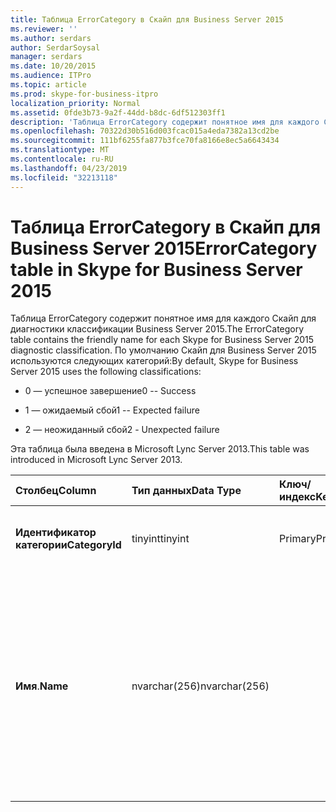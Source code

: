 ```yaml
---
title: Таблица ErrorCategory в Скайп для Business Server 2015
ms.reviewer: ''
ms.author: serdars
author: SerdarSoysal
manager: serdars
ms.date: 10/20/2015
ms.audience: ITPro
ms.topic: article
ms.prod: skype-for-business-itpro
localization_priority: Normal
ms.assetid: 0fde3b73-9a2f-44dd-b8dc-6df512303ff1
description: 'Таблица ErrorCategory содержит понятное имя для каждого Скайп для диагностики классификации Business Server 2015. По умолчанию Скайп для Business Server 2015 используются следующих категорий:'
ms.openlocfilehash: 70322d30b516d003fcac015a4eda7382a13cd2be
ms.sourcegitcommit: 111bf6255fa877b3fce70fa8166e8ec5a6643434
ms.translationtype: MT
ms.contentlocale: ru-RU
ms.lasthandoff: 04/23/2019
ms.locfileid: "32213118"
---
```

# <a name="errorcategory-table-in-skype-for-business-server-2015"></a><span data-ttu-id="e7f13-104">Таблица ErrorCategory в Скайп для Business Server 2015</span><span class="sxs-lookup"><span data-stu-id="e7f13-104">ErrorCategory table in Skype for Business Server 2015</span></span>
 
<span data-ttu-id="e7f13-105">Таблица ErrorCategory содержит понятное имя для каждого Скайп для диагностики классификации Business Server 2015.</span><span class="sxs-lookup"><span data-stu-id="e7f13-105">The ErrorCategory table contains the friendly name for each Skype for Business Server 2015 diagnostic classification.</span></span> <span data-ttu-id="e7f13-106">По умолчанию Скайп для Business Server 2015 используются следующих категорий:</span><span class="sxs-lookup"><span data-stu-id="e7f13-106">By default, Skype for Business Server 2015 uses the following classifications:</span></span>
  
- <span data-ttu-id="e7f13-107">0 — успешное завершение</span><span class="sxs-lookup"><span data-stu-id="e7f13-107">0 -- Success</span></span>
    
- <span data-ttu-id="e7f13-108">1 — ожидаемый сбой</span><span class="sxs-lookup"><span data-stu-id="e7f13-108">1 -- Expected failure</span></span>
    
- <span data-ttu-id="e7f13-109">2 — неожиданный сбой</span><span class="sxs-lookup"><span data-stu-id="e7f13-109">2 - Unexpected failure</span></span>
    
<span data-ttu-id="e7f13-110">Эта таблица была введена в Microsoft Lync Server 2013.</span><span class="sxs-lookup"><span data-stu-id="e7f13-110">This table was introduced in Microsoft Lync Server 2013.</span></span>
  
|<span data-ttu-id="e7f13-111">**Столбец**</span><span class="sxs-lookup"><span data-stu-id="e7f13-111">**Column**</span></span>|<span data-ttu-id="e7f13-112">**Тип данных**</span><span class="sxs-lookup"><span data-stu-id="e7f13-112">**Data Type**</span></span>|<span data-ttu-id="e7f13-113">**Ключ/индекс**</span><span class="sxs-lookup"><span data-stu-id="e7f13-113">**Key/Index**</span></span>|<span data-ttu-id="e7f13-114">**Сведения**</span><span class="sxs-lookup"><span data-stu-id="e7f13-114">**Details**</span></span>|
|:-----|:-----|:-----|:-----|
|<span data-ttu-id="e7f13-115">**Идентификатор категории**</span><span class="sxs-lookup"><span data-stu-id="e7f13-115">**CategoryId**</span></span> <br/> |<span data-ttu-id="e7f13-116">tinyint</span><span class="sxs-lookup"><span data-stu-id="e7f13-116">tinyint</span></span>  <br/> |<span data-ttu-id="e7f13-117">Primary</span><span class="sxs-lookup"><span data-stu-id="e7f13-117">Primary</span></span>  <br/> |<span data-ttu-id="e7f13-118">Уникальный идентификатор для классификации.</span><span class="sxs-lookup"><span data-stu-id="e7f13-118">Unique identifier for the classification.</span></span>  <br/> |
|<span data-ttu-id="e7f13-119">**Имя**.</span><span class="sxs-lookup"><span data-stu-id="e7f13-119">**Name**</span></span> <br/> |<span data-ttu-id="e7f13-120">nvarchar(256)</span><span class="sxs-lookup"><span data-stu-id="e7f13-120">nvarchar(256)</span></span>  <br/> || <span data-ttu-id="e7f13-121">Значение и понятное имя, присвоенное классификации.</span><span class="sxs-lookup"><span data-stu-id="e7f13-121">Value and friendly name assigned to the classification.</span></span> <span data-ttu-id="e7f13-122">Допустимые значения:</span><span class="sxs-lookup"><span data-stu-id="e7f13-122">Allowed values are:</span></span> <br/>  <span data-ttu-id="e7f13-123">0 — успешное завершение</span><span class="sxs-lookup"><span data-stu-id="e7f13-123">0 -- Success</span></span> <br/>  <span data-ttu-id="e7f13-124">1 — ожидаемый сбой</span><span class="sxs-lookup"><span data-stu-id="e7f13-124">1 -- Expected failure</span></span> <br/>  <span data-ttu-id="e7f13-125">2 — неожиданный сбой</span><span class="sxs-lookup"><span data-stu-id="e7f13-125">2 - Unexpected failure</span></span> <br/> |
   

